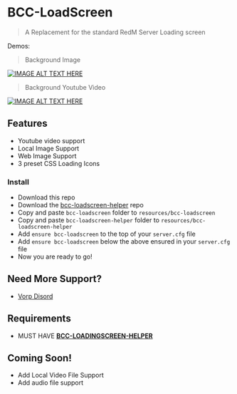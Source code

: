 # BCC-LoadScreen
> A Replacement for the standard RedM Server Loading screen

Demos:

> Background Image 

[![IMAGE ALT TEXT HERE](https://img.youtube.com/vi/mZIaymjOC5w/0.jpg)](https://www.youtube.com/watch?v=mZIaymjOC5w)

> Background Youtube Video

[![IMAGE ALT TEXT HERE](https://img.youtube.com/vi/g0xXNPZvI5w/0.jpg)](https://www.youtube.com/watch?v=g0xXNPZvI5w)

## Features
- Youtube video support
- Local Image Support
- Web Image Support
- 3 preset CSS Loading Icons

### Install
* Download this repo
* Download the [bcc-loadscreen-helper](https://github.com/BryceCanyonCounty/bcc-loadscreen-helper) repo
* Copy and paste `bcc-loadscreen` folder to `resources/bcc-loadscreen`
* Copy and paste `bcc-loadscreen-helper` folder to `resources/bcc-loadscreen-helper`
* Add `ensure bcc-loadscreen` to the top of your `server.cfg` file
* Add `ensure bcc-loadscreen` below the above ensured in your `server.cfg` file
* Now you are ready to go!

## Need More Support? 
- [Vorp Disord](https://discord.gg/DHGVAbCj7N)

## Requirements
- MUST HAVE [**BCC-LOADINGSCREEN-HELPER**](https://github.com/BryceCanyonCounty/bcc-loadscreen-helper)

## Coming Soon!
- Add Local Video File Support
- Add audio file support
